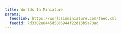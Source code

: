 ```yaml
---
title: Worlds In Miniature
params:
  feedlink: https://worldsinminiature.com/feed.xml
  feedid: 7d3302e8445d5806944f22d13b5a73ad
---
```


